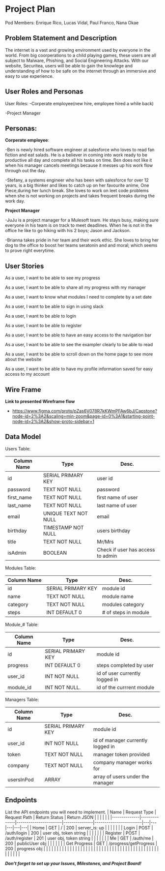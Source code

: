 # Project Plan

Pod Members: Enrique Rico, Lucas Vidal, Paul Franco, Nana Okae

## Problem Statement and Description

The internet is a vast and growing environment used by everyone in the world. From big coorperations to a child playing games, these users are all subject to Malware, Phishing, and Social Engineering Attacks. With our website, Securitea, users will be able to gain the knowlege and understanding of how to be safe on the internet through an immersive and easy to use experience.

## User Roles and Personas

User Roles:
-Corperate employee(new hire, employee hired a while back)

-Project Manager

## Personas:
**Corperate employee**:

-Ben is newly hired software engineer at salesforce who loves to read fan fiction and eat salads. He is a believer in coming into work ready to be productive all day and complete all his tasks on time. Ben does not like it when his manager cancels meetings because it messes up his work flow through out the day.

-Stefany, a systems engineer who has been with salesforce for over 12 years, is a big thinker and likes to catch up on her favourite anime, One Piece,during her lunch break. She loves to work on leet code problems when she is not working on projects and takes frequent breaks during the work day.

**Project Manager**

-JuJu is a project manager for a Mulesoft team. He stays busy, making sure everyone in his team is on track to meet deadlines. When he is not in the office he like to go hiking with his 2 boys; Jason and Jackson.

-Brianna takes pride in her team and their work ethic. She loves to bring her dog to the office to boost her teams seratonin and and moral; which seems to prove right everytime.

## User Stories
As a user, I want to be able to see my progress

As a user, I want to be able to share all my progress with my manager

As a user, I want to know what modules I need to complete by a set date

As a user, I want to be able to sign in using slack

As a user, I want to be able to login

As a user, I want to be able to register

As a user, I want to be able to have an easy access to the navigation bar

As a user, I want to be able to see the exampler clearly to be able to read

As a user, I want to be able to scroll down on the home page to see more about the website

As a user, I want to be able to have my profile information saved for easy access to my account


## Wire Frame
**Link to presented Wireframe flow**
- https://www.figma.com/proto/pZas6V078R7kKWmPFAw6bJ/Capstone?node-id=2%3A2&scaling=min-zoom&page-id=0%3A1&starting-point-node-id=2%3A2&show-proto-sidebar=1


## Data Model

Users Table:

| Column Name | Type                 | Desc.                             |
|-------------|----------------------|-----------------------------------|
| id          | SERIAL PRIMARY KEY   | user id                           |
| password    | TEXT NOT NULL        | password                          |
| first_name  | TEXT NOT NULL        | first name of user                |
| last_name   | TEXT NOT NULL        | last name of user                 |
| email       | UNIQUE TEXT NOT NULL | email                             |
| birthday    | TIMESTAMP NOT NULL   | users birthday                    |
| title       | TEXT NOT NULL        | Mr/Mrs                            |
| isAdmin     | BOOLEAN              | Check if user has access to admin |

Modules Table:

| Column Name | Type                 | Desc.                             |
|-------------|----------------------|-----------------------------------|
| id          | SERIAL PRIMARY KEY   | module id                         |
| name        | TEXT NOT NULL        | module name                       |
| category    | TEXT NOT NULL        | modules category                  |
| steps       | INT DEFAULT 0        | # of steps in module              |

Module_# Table:

| Column Name | Type                 | Desc.                             |
|-------------|----------------------|-----------------------------------|
| id          | SERIAL PRIMARY KEY   | module id                         |
| progress    | INT DEFAULT 0        | steps completed by user           |
| user_id     | INT NOT NULL         | id of user currently logged in    |
| module_id   | INT NOT NULL.        | id of the currrent module         |

Managers Table:

| Column Name | Type                 | Desc.                             |
|-------------|----------------------|-----------------------------------|
| id          | SERIAL PRIMARY KEY   | module id                         |
| user_id     | INT NOT NULL         | id of manager currently logged in |
| token       | TEXT NOT NULL        | manager token provided            |
| company     | TEXT NOT NULL        | company manager works for         |
| usersInPod  | ARRAY                | array of users under the manager  |



## Endpoints

List the API endpoints you will need to implement.
| Name         | Request Type | Request Path          | Return Status | Return JSON            |   |   |   |   |   |
|--------------|--------------|-----------------------|---------------|------------------------|---|---|---|---|---|
| Home         | GET          | /                     | 200           | server_is: up          |   |   |   |   |   |
| Login        | POST         | /auth/login           | 200           | user obj, token string |   |   |   |   |   |
| Register     | POST         | /auth/register        | 201           | user obj, token string |   |   |   |   |   |
| Me           | GET          | /auth/me              | 200           | publicUser obj         |   |   |   |   |   |
| Get Progress | GET          | /progress/getProgress | 200           | progress obj           |   |   |   |   |   |
|              |              |                       |               |                        |   |   |   |   |   |
|              |              |                       |               |                        |   |   |   |   |   |
|              |              |                       |               |                        |   |   |   |   |   |
|              |              |                       |               |                        |   |   |   |   |   |



***Don't forget to set up your Issues, Milestones, and Project Board!***
